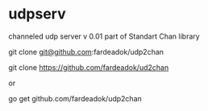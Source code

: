 # udpserv
channeled udp server v 0.01
part of Standart Chan library


git clone git@github.com:fardeadok/udp2chan

git clone https://github.com/fardeadok/ud2chan


or

go get github.com/fardeadok/udp2chan
